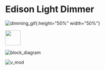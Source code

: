 # Edison Light Dimmer

![dimming_gif](/Images/dimmer.gif?raw=true "Figure"){:height="50%" width="50%"}

<img src="/Images/dimmer.gif" width="48">


![block_diagram](https://github.com/Skitter-JP/Light_Dimmer/blob/main/Images/Block-diagram.png?raw=true "Figure")

![v_mod](https://github.com/Skitter-JP/Light_Dimmer/blob/main/Images/voltage_regulator_mod.JPG?raw=true)

